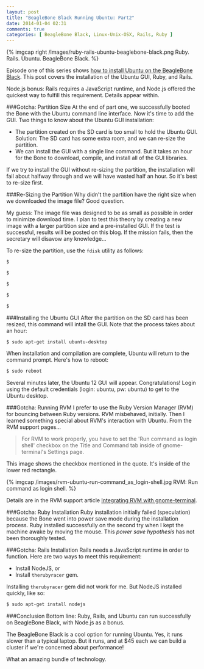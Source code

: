 ```yaml
---
layout: post
title: "BeagleBone Black Running Ubuntu: Part2"
date: 2014-01-04 02:31
comments: true
categories: [ BeagleBone Black, Linux-Unix-OSX, Rails, Ruby ]
---
```

{% imgcap right /images/ruby-rails-ubuntu-beaglebone-black.png Ruby. Rails. Ubuntu. BeagleBone Black. %}

Episode one of this series shows [how to install Ubuntu on the BeagleBone Black](/blog/2014/01/02/beaglebone-black-ubuntu-part-1/). This post covers the installation of the Ubuntu GUI, Ruby, and Rails.

Node.js bonus: Rails requires a JavaScript runtime, and Node.js offered the quickest way to fulfill this requirement. Details appear within.

###Gotcha: Partition Size
At the end of part one, we successfully booted the Bone with the Ubuntu command line interface. Now it's time to add the GUI. Two things to know about the Ubuntu GUI installation:

* The partition created on the SD card is too small to hold the Ubuntu GUI. Solution: The SD card has some extra room, and we can re-size the partition. 
* We can install the GUI with a single line command. But it takes an hour for the Bone to download, compile, and install all of the GUI libraries.

If we try to install the GUI without re-sizing the partition, the installation will fail about halfway through and we will have wasted half an hour. So it's best to re-size first. 
<!--more-->
###Re-Sizing the Partition
Why didn't the partition have the right size when we downloaded the image file? Good question.

My guess: The image file was designed to be as small as possible in order to minimize download time. I plan to test this theory by creating a new image with a larger partition size and a pre-installed GUI. If the test is successful, results will be posted on this blog. If the mission fails, then the secretary will disavow any knowledge...

To re-size the partition, use the `fdisk` utility as follows:

```bash
$

$

$

$

$

```



###Installing the Ubuntu GUI
After the partition on the SD card has been resized, this command will intall the GUI. Note that the process takes about an hour:

```bash
$ sudo apt-get install ubuntu-desktop
```
When installation and compilation are complete, Ubuntu will return to the command prompt. Here's how to reboot:

```bash
$ sudo reboot
```

Several minutes later, the Ubuntu 12 GUI will appear. Congratulations!  Login using the default credentials (login: ubuntu, pw: ubuntu) to get to the Ubuntu desktop.

###Gotcha: Running RVM
I prefer to use the Ruby Version Manager (RVM) for bouncing between Ruby versions. RVM misbehaved, initially. Then I learned something special about RVM's interaction with Ubuntu. From the RVM support pages…
> For RVM to work properly, you have to set the 'Run command as login shell' checkbox on the Title and Command tab inside of gnome-terminal's Settings page.

This image shows the checkbox mentioned in the quote. It's inside of the lower red rectangle.

{% imgcap /images/rvm-ubuntu-run-command_as_login-shell.jpg RVM: Run command as login shell. %}

Details are in the RVM support article [Integrating RVM with gnome-terminal](http://rvm.io/integration/gnome-terminal).

###Gotcha: Ruby Installation
Ruby installation initially failed (speculation) because the Bone went into power save mode during the installation process. Ruby installed successfully on the second try when I kept the machine awake by moving the mouse. This _power save hypothesis_ has not been thoroughly tested. 

###Gotcha: Rails Installation
Rails needs a JavaScript runtime in order to function. Here are two ways to meet this requirement: 

* Install NodeJS, or 
* Install `therubyracer` gem. 

Installing `therubyracer` gem did not work for me. But NodeJS installed quickly, like so:

```bash
$ sudo apt-get install nodejs
```

###Conclusion
Bottom line: Ruby, Rails, and Ubuntu can run successfully on BeagleBone Black, with Node.js as a bonus.

The BeagleBone Black is a cool option for running Ubuntu. Yes, it runs slower than a typical laptop. But it runs, and at $45 each we can build a cluster if we're concerned about performance! 

What an amazing bundle of technology.

